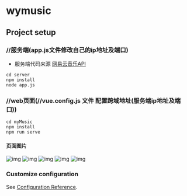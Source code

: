 # wymusic

## Project setup


### //服务端(app.js文件修改自己的ip地址及端口)
* 服务端代码来源 [网易云音乐API](https://binaryify.github.io/NeteaseCloudMusicApi/#/)
```
cd server
npm install   
node app.js
```

### //web页面(//vue.config.js 文件 配置跨域地址(服务端ip地址及端口))
```
cd myMusic
npm install  
npm run serve
```

#### 页面图片
![img](https://raw.githubusercontent.com/Codermi7/wyMusic/master/public/img1.png)
![img](https://raw.githubusercontent.com/Codermi7/wyMusic/master/public/img2.png)
![img](https://raw.githubusercontent.com/Codermi7/wyMusic/master/public/img3.png)
![img](https://raw.githubusercontent.com/Codermi7/wyMusic/master/public/img4.png)
![img](https://raw.githubusercontent.com/Codermi7/wyMusic/master/public/img5.png)

### Customize configuration
See [Configuration Reference](https://cli.vuejs.org/config/).
